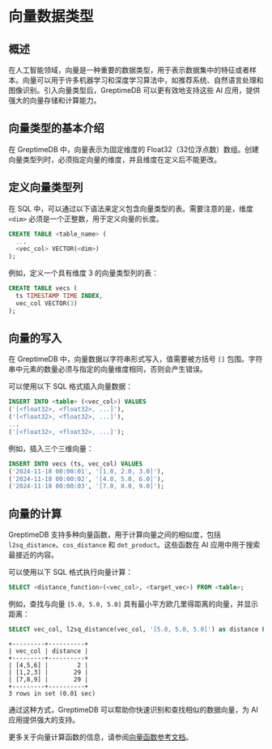 # 向量数据类型

## 概述

在人工智能领域，向量是一种重要的数据类型，用于表示数据集中的特征或者样本。向量可以用于许多机器学习和深度学习算法中，如推荐系统、自然语言处理和图像识别。引入向量类型后，GreptimeDB 可以更有效地支持这些 AI 应用，提供强大的向量存储和计算能力。

## 向量类型的基本介绍

在 GreptimeDB 中，向量表示为固定维度的 Float32（32位浮点数）数组。创建向量类型列时，必须指定向量的维度，并且维度在定义后不能更改。

## 定义向量类型列

在 SQL 中，可以通过以下语法来定义包含向量类型的表。需要注意的是，维度 `<dim>` 必须是一个正整数，用于定义向量的长度。

```sql
CREATE TABLE <table_name> (
  ...
  <vec_col> VECTOR(<dim>)
);
```

例如，定义一个具有维度 3 的向量类型列的表：

```sql
CREATE TABLE vecs (
  ts TIMESTAMP TIME INDEX,
  vec_col VECTOR(3)
);
```

## 向量的写入

在 GreptimeDB 中，向量数据以字符串形式写入，值需要被方括号 `[]` 包围。字符串中元素的数量必须与指定的向量维度相同，否则会产生错误。

可以使用以下 SQL 格式插入向量数据：

```sql
INSERT INTO <table> (<vec_col>) VALUES
('[<float32>, <float32>, ...]'),
('[<float32>, <float32>, ...]'),
...
('[<float32>, <float32>, ...]');
```

例如，插入三个三维向量：

```sql
INSERT INTO vecs (ts, vec_col) VALUES
('2024-11-18 00:00:01', '[1.0, 2.0, 3.0]'),
('2024-11-18 00:00:02', '[4.0, 5.0, 6.0]'),
('2024-11-18 00:00:03', '[7.0, 8.0, 9.0]');
```

## 向量的计算

GreptimeDB 支持多种向量函数，用于计算向量之间的相似度，包括 `l2sq_distance`、`cos_distance` 和 `dot_product`。这些函数在 AI 应用中用于搜索最接近的内容。

可以使用以下 SQL 格式执行向量计算：

```sql
SELECT <distance_function>(<vec_col>, <target_vec>) FROM <table>;
```

例如，查找与向量 `[5.0, 5.0, 5.0]` 具有最小平方欧几里得距离的向量，并显示距离：

```sql
SELECT vec_col, l2sq_distance(vec_col, '[5.0, 5.0, 5.0]') as distance FROM vecs ORDER BY distance;
```

```
+---------+----------+
| vec_col | distance |
+---------+----------+
| [4,5,6] |        2 |
| [1,2,3] |       29 |
| [7,8,9] |       29 |
+---------+----------+
3 rows in set (0.01 sec)
```

通过这种方式，GreptimeDB 可以帮助你快速识别和查找相似的数据向量，为 AI 应用提供强大的支持。

更多关于向量计算函数的信息，请参阅[向量函数参考文档](/reference/sql/functions/vector.md)。
